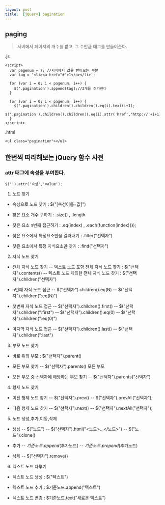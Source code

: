```yaml
---
layout: post
title:  [jQuery] pagination
---
```

## paging
> 서버에서 페이지의 개수를 받고, 그 수만큼 태그를 만들어준다.

.js

	<script>
	  var pagenum = 7; //서버에서 값을 받아오는 부분
	  var tag = '<li><a href="#">1</a></li>';
	
	  for (var i = 0; i < pagenum; i++) {
	    $('.pagination').append(tag);//3개를 추가한다
	  }
	
	  for (var i = 0; i < pagenum; i++) {
	    $('.pagination').children().children().eq(i).text(i+1);
	    $('.pagination').children().children().eq(i).attr('href','http://'+i+1);
	  }
	</script>
			

.html


   	<ul class="pagination"></ul>


## 한번씩 따라해보는 jQuery 함수 사전


### attr 태그에 속성을 부여한다.
	$('').attr('속성','value');


1. 노드 찾기



 - 속성으로 노드 찾기 : $("[속성이름=값]")

 - 찾은 요소 개수 구하기 :  .size()    ,     .length

 - 찾은 요소 n번째 접근하기 : .eq(index)    ,    .each(function(index){});

 - 찾은 요소에서 특정요소만을 걸러내기 : .filter("선택자")

 - 찾은 요소에서 특정 자식요소만 찾기 :  .find("선택자")

2. 자식 노드 찾기 

 - 전체 자식 노드 찾기
    -- 텍스트 노드 포함 전체 자식 노드 찾기 :  $("선택자").contents()
    -- 텍스트 노드 제외한 전체 자식 노드 찾기 : $("선택자").children("선택자")

 - n번째 자식 노드 접근
    -- $("선택자").children().eq(N)
    -- $("선택자").children(":eq(N)")

 - 첫번째 자식 노드 접근
    -- $("선택자").children().first()
    -- $("선택자").children(":first")
    -- $("선택자").children().eq(0)
    -- $("선택자").children(":eq(0)")

 - 마지막 자식 노드 접근
    -- $("선택자").children().last()
    -- $("선택자").children(":last")
 
3. 부모 노드 찾기
 
 - 바로 위의 부모 : $("선택자").parent()

 - 모든 부모 찾기
    -- $("선택자").parents()  모든 부모
 - 모든 부모 중 선택자에 해당하는 부모 찾기
    -- $("선택자").parents("선택자")

4. 형제 노드 찾기

 - 이전 형제 노드 찾기
    -- $("선택자").prev()
    -- $("선택자").prevAll("선택자");

 - 다음 형제 노드 찾기
    -- $("선택자").next()
    -- $("선택자").nextAll("선택자");

5. 노드 생성,추가,이동,삭제

 - 생성
    -- $("노드")
    -- $("선택자").html("<노드>...</노드>")
    -- $("노드").clone()

 - 추가
    -- $기준노드.append($추가노드)
    -- $기준노드.prepend($추가노드)  
    
 - 삭제
    -- $("선택자").remove()


6. 텍스트 노드 다루기

 - 텍스트 노드 생성 : $("텍스트")
 
 - 텍스트 노드 추가 : $기준노드.append("텍스트")

 - 텍스트 노드 변경 : $기준노드.text("새로운 텍스트")

